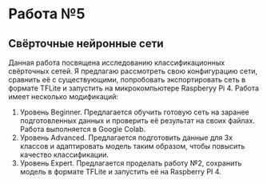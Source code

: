 # Работа №5
## Свёрточные нейронные сети
Данная работа посвящена исследованию классификационных свёрточных сетей. Я предлагаю рассмотреть свою конфигурацию сети, сравнить её с существующими, попробовать экспортировать сеть в формате TFLite и запустить на микрокомпьютере Raspberyy Pi 4. 
Работа имеет несколько модификаций:
1. Уровень Beginner. Предлагается обучить готовую сеть на заранее подготовленных данных и проверить её результат на своих файлах. Работа выполняется в Google Colab.
2. Уровень Advanced. Предлагается подготовить данные для 3х классов и адаптировать модель таким образом, чтобы повысить качество классификации.
3. Уровень Expert. Предлагается проделать работу №2, сохранить модель в формате TFLite и запустить её на Raspberry PI 4.
